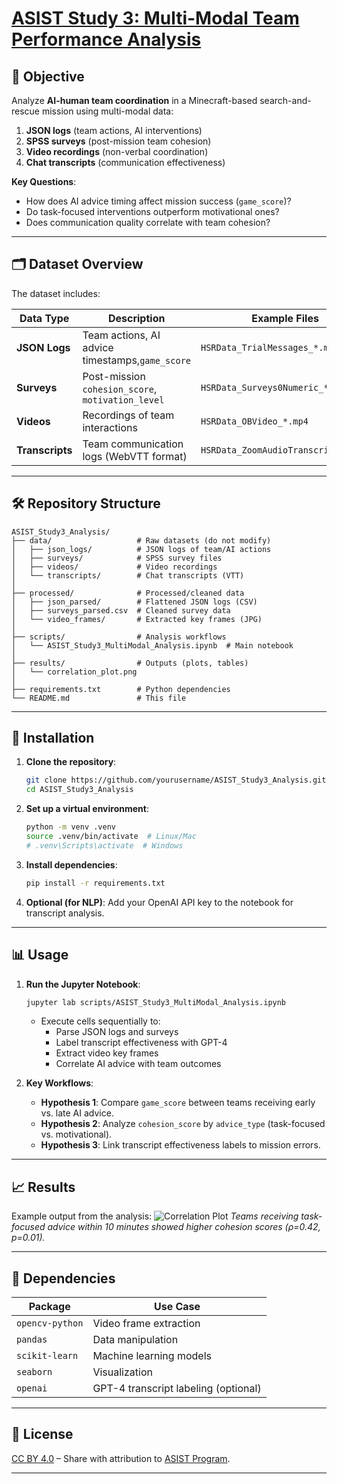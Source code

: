 # [ASIST Study 3: Multi-Modal Team Performance Analysis](https://somwrks.notion.site/Research-Study-3-Analysis-187e4acf846e80cd881bd3ca4779b465?pvs=4)

## 📌 Objective

Analyze **AI-human team coordination** in a Minecraft-based search-and-rescue mission using multi-modal data:

1. **JSON logs** (team actions, AI interventions)
2. **SPSS surveys** (post-mission team cohesion)
3. **Video recordings** (non-verbal coordination)
4. **Chat transcripts** (communication effectiveness)

**Key Questions**:

- How does AI advice timing affect mission success (`game_score`)?
- Do task-focused interventions outperform motivational ones?
- Does communication quality correlate with team cohesion?

---

## 🗂 Dataset Overview

The dataset includes:

| **Data Type**   | **Description**                                 | Example Files                         |
| --------------------- | ----------------------------------------------------- | ------------------------------------- |
| **JSON Logs**   | Team actions, AI advice timestamps,`game_score`     | `HSRData_TrialMessages_*.metadata`  |
| **Surveys**     | Post-mission `cohesion_score`, `motivation_level` | `HSRData_Surveys0Numeric_*.sav`     |
| **Videos**      | Recordings of team interactions                       | `HSRData_OBVideo_*.mp4`             |
| **Transcripts** | Team communication logs (WebVTT format)               | `HSRData_ZoomAudioTranscript_*.vtt` |

---

## 🛠 Repository Structure

```
ASIST_Study3_Analysis/
├── data/                   # Raw datasets (do not modify)
│   ├── json_logs/          # JSON logs of team/AI actions
│   ├── surveys/            # SPSS survey files
│   ├── videos/             # Video recordings
│   └── transcripts/        # Chat transcripts (VTT)
│
├── processed/              # Processed/cleaned data
│   ├── json_parsed/        # Flattened JSON logs (CSV)
│   ├── surveys_parsed.csv  # Cleaned survey data
│   └── video_frames/       # Extracted key frames (JPG)
│
├── scripts/                # Analysis workflows
│   └── ASIST_Study3_MultiModal_Analysis.ipynb  # Main notebook
│
├── results/                # Outputs (plots, tables)
│   └── correlation_plot.png
│
├── requirements.txt        # Python dependencies
└── README.md               # This file
```

---

## 🚀 Installation

1. **Clone the repository**:

   ```bash
   git clone https://github.com/yourusername/ASIST_Study3_Analysis.git
   cd ASIST_Study3_Analysis
   ```
2. **Set up a virtual environment**:

   ```bash
   python -m venv .venv
   source .venv/bin/activate  # Linux/Mac
   # .venv\Scripts\activate  # Windows
   ```
3. **Install dependencies**:

   ```bash
   pip install -r requirements.txt
   ```
4. **Optional (for NLP)**: Add your OpenAI API key to the notebook for transcript analysis.

---

## 📊 Usage

1. **Run the Jupyter Notebook**:

   ```bash
   jupyter lab scripts/ASIST_Study3_MultiModal_Analysis.ipynb
   ```

   - Execute cells sequentially to:
     - Parse JSON logs and surveys
     - Label transcript effectiveness with GPT-4
     - Extract video key frames
     - Correlate AI advice with team outcomes
2. **Key Workflows**:

   - **Hypothesis 1**: Compare `game_score` between teams receiving early vs. late AI advice.
   - **Hypothesis 2**: Analyze `cohesion_score` by `advice_type` (task-focused vs. motivational).
   - **Hypothesis 3**: Link transcript effectiveness labels to mission errors.

---

## 📈 Results

Example output from the analysis:
![Correlation Plot](results/correlation_plot.png)
*Teams receiving task-focused advice within 10 minutes showed higher cohesion scores (ρ=0.42, p=0.01).*

---

## 🛑 Dependencies

| Package           | Use Case                             |
| ----------------- | ------------------------------------ |
| `opencv-python` | Video frame extraction               |
| `pandas`        | Data manipulation                    |
| `scikit-learn`  | Machine learning models              |
| `seaborn`       | Visualization                        |
| `openai`        | GPT-4 transcript labeling (optional) |

---

## 📜 License

[CC BY 4.0](https://creativecommons.org/licenses/by/4.0/) – Share with attribution to [ASIST Program](https://artificialsocialintelligence.org/).

---
